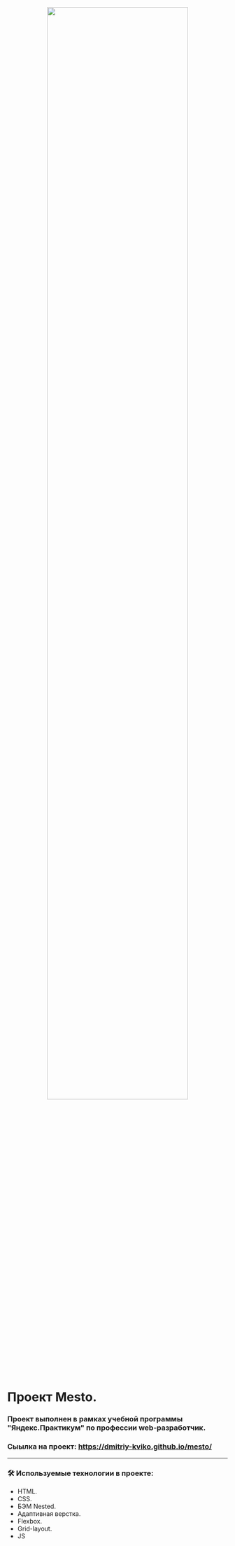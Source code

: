 <div id="header" align="center">
  <img src="http://g.recordit.co/7ksaX2CtIH.gif" width="80%"/>
</div>

# Проект Mesto.
### Проект выполнен в рамках учебной программы "Яндекс.Практикум" по профессии web-разработчик.
### Сыылка на проект:  https://dmitriy-kviko.github.io/mesto/
---
### :hammer_and_wrench: Используемые технологии в проекте:
 - HTML.
 - CSS.
 - БЭМ Nested.
 - Адаптивная верстка.
 - Flexbox.
 - Grid-layout.
 - JS
